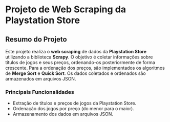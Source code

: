 # Projeto de Web Scraping da Playstation Store

## Resumo do Projeto

Este projeto realiza o **web scraping** de dados da **Playstation Store** utilizando a biblioteca **Scrapy**. O objetivo é coletar informações sobre títulos de jogos e seus preços, ordenando-os posteriormente de forma crescente. Para a ordenação dos preços, são implementados os algoritmos de **Merge Sort** e **Quick Sort**. Os dados coletados e ordenados são armazenados em arquivos JSON.

### Principais Funcionalidades
- Extração de títulos e preços de jogos da Playstation Store.
- Ordenação dos jogos por preço (do menor para o maior).
- Armazenamento dos dados em arquivos JSON.
